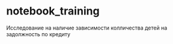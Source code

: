 # notebook_training

Исследование на наличие зависимости колличества детей на задолжность по кредиту
